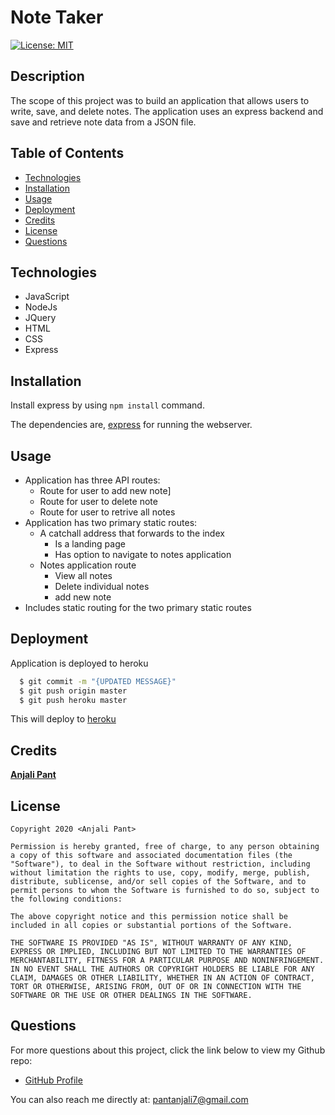 # Note Taker

[![License: MIT](https://img.shields.io/badge/License-MIT-yellow.svg)](https://opensource.org/licenses/MIT)


## Description

The scope of this project was to build an application that allows users to write, save, and delete notes. The application uses an express backend and save and retrieve note data from a JSON file.

## Table of Contents

* [Technologies](#technologies)
* [Installation](#installation)
* [Usage](#usage)
* [Deployment](#deployment)
* [Credits](#credits)
* [License](#license)
* [Questions](#questions)

## Technologies

- JavaScript
- NodeJs
- JQuery
- HTML
- CSS
- Express

## Installation

Install express by using `npm install` command.

The dependencies are, [express](https://expressjs.com/) for running the webserver.

## Usage

* Application has three API routes:
  * Route for user to add new note]
  * Route for user to delete note
  * Route for user to retrive all notes
* Application has two primary static routes:
  * A catchall address that forwards to the index
    * Is a landing page
    * Has option to navigate to notes application
  * Notes application route
    * View all notes
    * Delete individual notes
    * add new note
* Includes static routing for the two primary static routes

## Deployment

Application is deployed to heroku

```bash
  $ git commit -m "{UPDATED MESSAGE}"
  $ git push origin master
  $ git push heroku master
```

This will deploy to [heroku](https://morning-tor-10188.herokuapp.com/) 

## Credits

**[Anjali Pant](https://github.com/Anjali9293)**

## License 

```
Copyright 2020 <Anjali Pant>

Permission is hereby granted, free of charge, to any person obtaining a copy of this software and associated documentation files (the "Software"), to deal in the Software without restriction, including without limitation the rights to use, copy, modify, merge, publish, distribute, sublicense, and/or sell copies of the Software, and to permit persons to whom the Software is furnished to do so, subject to the following conditions:

The above copyright notice and this permission notice shall be included in all copies or substantial portions of the Software.

THE SOFTWARE IS PROVIDED "AS IS", WITHOUT WARRANTY OF ANY KIND, EXPRESS OR IMPLIED, INCLUDING BUT NOT LIMITED TO THE WARRANTIES OF MERCHANTABILITY, FITNESS FOR A PARTICULAR PURPOSE AND NONINFRINGEMENT. IN NO EVENT SHALL THE AUTHORS OR COPYRIGHT HOLDERS BE LIABLE FOR ANY CLAIM, DAMAGES OR OTHER LIABILITY, WHETHER IN AN ACTION OF CONTRACT, TORT OR OTHERWISE, ARISING FROM, OUT OF OR IN CONNECTION WITH THE SOFTWARE OR THE USE OR OTHER DEALINGS IN THE SOFTWARE.
```

## Questions

For more questions about this project, click the link below to view my Github repo:

- [GitHub Profile](https://github.com/Anjali9293)

You can also reach me directly at: pantanjali7@gmail.com